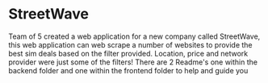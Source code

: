 # StreetWave
Team of 5 created a web application for a new company called StreetWave, this web application can web scrape a number of websites to provide the best sim deals based on the filter provided. Location, price and network provider were just some of the filters!
There are 2 Readme's one within the backend folder and one within the frontend folder to help and guide you
